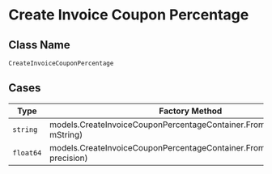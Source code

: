 
# Create Invoice Coupon Percentage

## Class Name

`CreateInvoiceCouponPercentage`

## Cases

| Type | Factory Method |
|  --- | --- |
| `string` | models.CreateInvoiceCouponPercentageContainer.FromString(string mString) |
| `float64` | models.CreateInvoiceCouponPercentageContainer.FromPrecision(float64 precision) |

